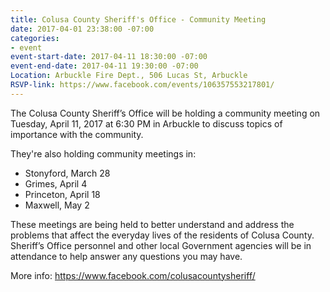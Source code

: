 ```yaml
---
title: Colusa County Sheriff's Office - Community Meeting
date: 2017-04-01 23:38:00 -07:00
categories:
- event
event-start-date: 2017-04-11 18:30:00 -07:00
event-end-date: 2017-04-11 19:30:00 -07:00
Location: Arbuckle Fire Dept., 506 Lucas St, Arbuckle
RSVP-link: https://www.facebook.com/events/106357553217801/
---
```


The Colusa County Sheriff’s Office will be holding a community meeting on Tuesday, April 11, 2017 at 6:30 PM in Arbuckle to discuss topics of importance with the community.

They're also holding community meetings in: 
* Stonyford, March 28
* Grimes, April 4
* Princeton, April 18
* Maxwell, May 2

These meetings are being held to better understand and address the problems that affect the everyday lives of the residents of Colusa County. Sheriff’s Office personnel and other local Government agencies will be in attendance to help answer any questions you may have. 

More info: https://www.facebook.com/colusacountysheriff/